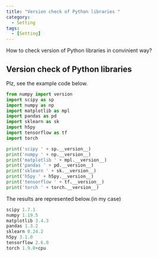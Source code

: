 ```yaml
---
title: "Version check of Python libraries "
category:
  - Setting
tags:
  - [Setting]
---
```

How to check version of Python libraries in convinient way?

## Version check of Python libraries  
Plz, see the example code below.  
```python
from numpy import version
import scipy as sp
import numpy as np
import matplotlib as mpl
import pandas as pd
import sklearn as sk
import h5py
import tensorflow as tf
import torch

print('scipy ' + sp.__version__)
print('numpy ' + np.__version__)
print('matplotlib ' + mpl.__version__)
print('pandas ' + pd.__version__)
print('sklearn ' + sk.__version__)
print('h5py ' + h5py.__version__)
print('tensorflow ' + tf.__version__)
print('torch ' + torch.__version__)
```

The results are represented below.(in my case)
```python
scipy 1.7.1
numpy 1.19.5    
matplotlib 3.4.3
pandas 1.3.2    
sklearn 0.24.2  
h5py 3.1.0      
tensorflow 2.6.0
torch 1.9.0+cpu 
```
